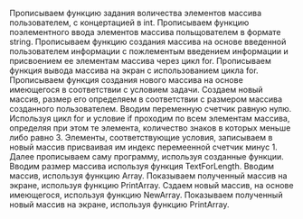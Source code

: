 Прописываем функцию задания воличества элементов массива пользователем, с концертацией в int.
Прописываем функцию поэлементного ввода элементов массива польщователем в формате string.
Прописываем функцию создания массива на основе введенной пользователем информации с пожлементым введением информации и присвоением ее элементам массива через цикл for.
Прописываем функция вывода массива на экран с использованием цикла for.
Прописываем функция создания нового массива на основе имеющегося в соответствии с условием задачи. Создаем новый массив, размер его определяем в соответствии с размером массива созданного пользователем. Вводим переменную счетчик равную нулю. Используя цикл for и условие if проходим по всем элементам массива, определяя при этом те элемента, количество знаков в которых меньше либо равно 3. Элементы, соответствующие условия, записываем в новый массив присваивая им индекс перемеенной счетчик минус 1.
Далее прописываем саму программу, используя созданные функции.
Вводим размер массива используя функция TextForLength.
Вводим массив, используя функцию Array.
Показываем полученный массив на экране, используя функцию PrintArray.
Сздаем новый массив, на основе имеющегося, используя функцию NewArray.
Показываем полученный новый массив на экране, используя функцию PrintArray.